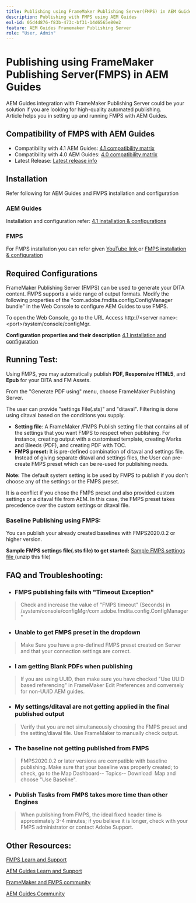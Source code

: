 ```yaml
---
title: Publishing using FrameMaker Publishing Server(FMPS) in AEM Guides
description: Publishing with FMPS using AEM Guides
exl-id: 05d4d876-f83b-473c-bf31-14d6565e80e2
feature: AEM Guides Framemaker Publishing Server
role: "User, Admin"
---
```

# Publishing using FrameMaker Publishing Server(FMPS) in AEM Guides

AEM Guides integration with FrameMaker Publishing Server could be your solution if you are looking for high-quality automated publishing.  
Article helps you in setting up and running FMPS with AEM Guides.

## Compatibility of FMPS with AEM Guides

-   Compatibility with 4.1 AEM Guides: [4.1 compatibility matrix ](https://experienceleague.adobe.com/docs/experience-manager-guides-learn/tutorials/release-info/release-notes/on-prem-release-notes/release-notes-4.1.html?lang=en/#compatibility-matrix)
-   Compatibility with 4.0 AEM Guides: [4.0 compatibility matrix](https://helpx.adobe.com/xml-documentation-for-experience-manager/release-note/release-notes-xml-documentation-solution-4-0.html/#Compatibility%20matrix)
-   Latest Release: [Latest release info](https://experienceleague.adobe.com/docs/experience-manager-guides-learn/tutorials/release-info/latest-release-info.html?lang=en)

## Installation

Refer following for AEM Guides and FMPS installation and configuration

### AEM Guides

Installation and configuration refer: [ 4.1 installation & configurations ](https://helpx.adobe.com/content/dam/help/en/xml-documentation-solution/4-1-2/Adobe-Experience-Manager-Guides_Installation-Configuration-Guide_EN.pdf)

### FMPS

For FMPS installation you can refer given [YouTube link ](https://www.youtube.com/watch?v=2deelyM5VA8&t) or [FMPS installation & configuration ](https://help.adobe.com/en_US/framemaker/server/index.html#t=fmps-user-guide%2Finstall_config_fmps.html%23install_config_fmps&rhtocid=_2)

## Required Configurations

FrameMaker Publishing Server (FMPS) can be used to generate your DITA content. FMPS supports a wide range of output formats. Modify the following properties of the "com.adobe.fmdita.config.ConfigManager bundle" in the Web Console to configure AEM Guides to use FMPS.

To open the Web Console, go to the URL Access http://\<server name\>:\<port\>/system/console/configMgr.

**Configuration properties and their description** [4.1 installation and configuration ](https://helpx.adobe.com/content/dam/help/en/xml-documentation-solution/4-1-2/Adobe-Experience-Manager-Guides_Installation-Configuration-Guide_EN.pdf#page=89)

## Running Test:

Using FMPS, you may automatically publish **PDF, Responsive HTML5**, and **Epub** for your DITA and FM Assets.

From the "Generate PDF using" menu, choose FrameMaker Publishing Server.

The user can provide "settings File(.sts)" and "ditaval". Filtering is done using ditaval based on the conditions you supply.

-   **Setting file**: A FrameMaker /FMPS Publish setting file that contains all of the settings that you want FMPS to respect when publishing. For instance, creating output with a customised template, creating Marks and Bleeds (PDF), and creating PDF with TOC.
-   **FMPS preset:** It is pre-defined combination of ditaval and settings file. Instead of giving separate ditaval and settings files, the User can pre-create FMPS preset which can be re-used for publishing needs.

**Note:** The default system setting is be used by FMPS to publish if you don't choose any of the settings or the FMPS preset.

It is a conflict if you chose the FMPS preset and also provided custom settings or a ditaval file from AEM. In this case, the FMPS preset takes precedence over the custom settings or ditaval file.

### Baseline Publishing using FMPS:

You can publish your already created baselines with FMPS2020.0.2 or higher version.

**Sample FMPS settings file(.sts file) to get started:** [Sample FMPS  settings file ](https://acrobat.adobe.com/link/track?uri=urn:aaid:scds:US:ef750752-7a7e-4e51-923e-6b7d9861ed54) (unzip this file)

## FAQ and Troubleshooting:

-   ### FMPS publishing fails with "Timeout Exception"

>Check and increase the value of "FMPS timeout" (Seconds) in /system/console/configMgr/com.adobe.fmdita.config.ConfigManager"

-   ### Unable to get FMPS preset in the dropdown

>Make Sure you have a pre-defined FMPS preset created on Server and that your connection settings are correct.

-   ### I am getting Blank PDFs when publishing

>If you are using UUID, then make sure you have checked "Use UUID based referencing" in FrameMaker Edit Preferences and conversely for non-UUID AEM guides.

-   ### My settings/ditaval are not getting applied in the final published output 

>Verify that you are not simultaneously choosing the FMPS preset and the setting/diaval file. Use FrameMaker to manually check output.

-   ### The baseline not getting published from FMPS

>FMPS2020.0.2 or later versions are compatible with baseline publishing.
>Make sure that your baseline was properly created; to check, go to the Map Dashboard-- Topics-- Download  Map and choose "Use Baseline".
-   ### Publish Tasks from FMPS takes more time than other Engines

>When publishing from FMPS, the ideal fixed header time is approximately 3-4 minutes; if you believe it is longer, check with your FMPS administrator or contact Adobe Support.

## Other Resources:

[FMPS Learn and Support](https://helpx.adobe.com/support/framemaker-publishing-server.html)

[AEM Guides Learn and Support](https://helpx.adobe.com/in/support/xml-documentation-for-experience-manager.html)

[FrameMaker and FMPS community](https://community.adobe.com/t5/framemaker/ct-p/ct-framemaker?page=1&sort=latest_replies&lang=all&tabid=all)

[AEM Guides Community](https://experienceleaguecommunities.adobe.com/t5/experience-manager-guides/ct-p/aem-xml-documentation)

